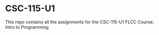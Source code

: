 # CSC-115-U1
This repo contains all the assignments for the CSC-115-U1 FLCC Course: Intro to Programming